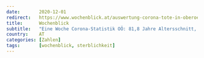 ```yaml
---
date:       2020-12-01
redirect:   https://www.wochenblick.at/auswertung-corona-tote-in-oberoesterreich-818-jahre-alt-alle-vorerkrankt/
title:      Wochenblick
subtitle:   "Eine Woche Corona-Statistik OÖ: 81,8 Jahre Altersschnitt, alle vorerkrankt"
country:    AT
categories: [Zahlen]
tags:       [wochenblick, sterblichkeit]
---
```

